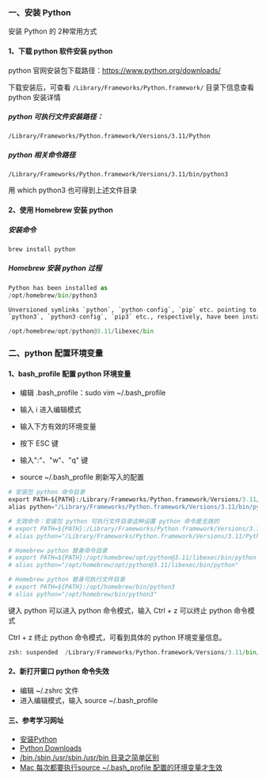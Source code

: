 ### 一、安装 Python

安装 Python 的 2种常用方式

#### 1、下载 python 软件安装 python

python 官网安装包下载路径：https://www.python.org/downloads/

下载安装后，可查看 `/Library/Frameworks/Python.framework/` 目录下信息查看 python 安装详情

##### python 可执行文件安装路径：

```
/Library/Frameworks/Python.framework/Versions/3.11/Python
```

##### python 相关命令路径

```
/Library/Frameworks/Python.framework/Versions/3.11/bin/python3
```

用 which python3 也可得到上述文件目录

#### 2、使用 Homebrew 安装 python

##### 安装命令

```python
brew install python
```

##### Homebrew 安装 python 过程

```python
Python has been installed as 
/opt/homebrew/bin/python3
```

```python
Unversioned symlinks `python`, `python-config`, `pip` etc. pointing to
`python3`, `python3-config`, `pip3` etc., respectively, have been installed into

/opt/homebrew/opt/python@3.11/libexec/bin
```



### 二、python 配置环境变量

#### 1、bash_profile 配置 python 环境变量

- 编辑 .bash_profile：sudo vim ~/.bash_profile

- 输入 i 进入编辑模式
- 输入下方有效的环境变量
- 按下 ESC 键
- 输入":"、"w"、"q" 键
- source ~/.bash_profile 刷新写入的配置

```python
# 安装包 python 命令目录
export PATH=${PATH}:/Library/Frameworks/Python.framework/Versions/3.11/bin/python3
alias python="/Library/Frameworks/Python.framework/Versions/3.11/bin/python3"

# 无效命令：安装包 python 可执行文件目录这种设置 python 命令是无效的
# export PATH=${PATH}:/Library/Frameworks/Python.framework/Versions/3.11/Python
# alias python="/Library/Frameworks/Python.framework/Versions/3.11/Python"

# Homebrew python 替身命令目录
# export PATH=${PATH}:/opt/homebrew/opt/python@3.11/libexec/bin/python
# alias python="/opt/homebrew/opt/python@3.11/libexec/bin/python"

# Homebrew python 替身可执行文件目录
# export PATH=${PATH}:/opt/homebrew/bin/python3
# alias python="/opt/homebrew/bin/python3"
```

键入 python 可以进入 python 命令模式，输入 Ctrl + z 可以终止 python 命令模式

Ctrl + z 终止 python 命令模式，可看到具体的 python 环境变量信息。

```python
zsh: suspended  /Library/Frameworks/Python.framework/Versions/3.11/bin/python3
```

#### 2、新打开窗口 python 命令失效

- 编辑 ~/.zshrc 文件
- 进入编辑模式，输入 source ~/.bash_profile



#### 三、参考学习网址

- [安装Python](https://www.liaoxuefeng.com/wiki/1016959663602400/1016959856222624)
- [Python Downloads](https://www.python.org/downloads/)
- [/bin,/sbin,/usr/sbin,/usr/bin 目录之简单区别](https://blog.csdn.net/kkdelta/article/details/7708250)
- [Mac 每次都要执行source ~/.bash_profile 配置的环境变量才生效](https://blog.csdn.net/science_Lee/article/details/79214127)

